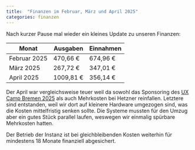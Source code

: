 ```yaml
---
title:  "Finanzen im Februar, März und April 2025"
categories: finanzen
---
```

Nach kurzer Pause mal wieder ein kleines Update zu unseren Finanzen:

| Monat        | Ausgaben  | Einnahmen |
|--------------|-----------|-----------|
| Februar 2025 |  470,66 € |  674,96 € |
| März 2025    |  267,72 € |  347,01 € |
| April 2025   | 1009,81 € |  356,14 € |

Der April war vergleichsweise teuer weil da sowohl das Sponsoring des [UX Camp Bremen 2025](https://www.uxcamphb.de/) als auch Mehrkosten bei Hetzner reinfallen. Letztere sind entstanden, weil wir dort auf kleinere Hardware umgezogen sind, was die Kosten mittelfristig senken sollte. Die Systeme mussten für den Umzug aber ein gutes Stück parallel laufen, weswegen wir einmalig spürbare Mehrkosten hatten.

Der Betrieb der Instanz ist bei gleichbleibenden Kosten weiterhin für mindestens 18 Monate finanziell abgesichert.